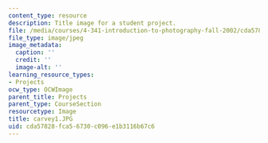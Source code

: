 ```yaml
---
content_type: resource
description: Title image for a student project.
file: /media/courses/4-341-introduction-to-photography-fall-2002/cda57828fca56730c096e1b3116b67c6_carvey1.JPG
file_type: image/jpeg
image_metadata:
  caption: ''
  credit: ''
  image-alt: ''
learning_resource_types:
- Projects
ocw_type: OCWImage
parent_title: Projects
parent_type: CourseSection
resourcetype: Image
title: carvey1.JPG
uid: cda57828-fca5-6730-c096-e1b3116b67c6
---
```

